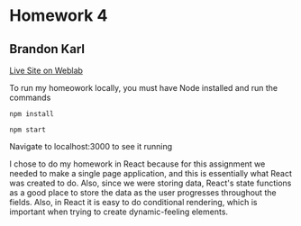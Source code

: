 # Homework 4

## Brandon Karl

[Live Site on Weblab](http://weblab.cs.uml.edu/~bkarl/461f2017/hw4/)

To run my homeowork locally, you must have Node installed and run the commands
```
npm install
```
```
npm start
```
Navigate to localhost:3000 to see it running

I chose to do my homework in React because for this assignment we needed to make a single page application, and this is essentially what React was created to do. Also, since we were storing data, React's state functions as a good place to store the data as the user progresses throughout the fields. Also, in React it is easy to do conditional rendering, which is important when trying to create dynamic-feeling elements.